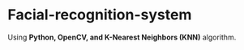 

# Facial-recognition-system 


Using **Python, OpenCV, and K-Nearest Neighbors (KNN)** algorithm.
